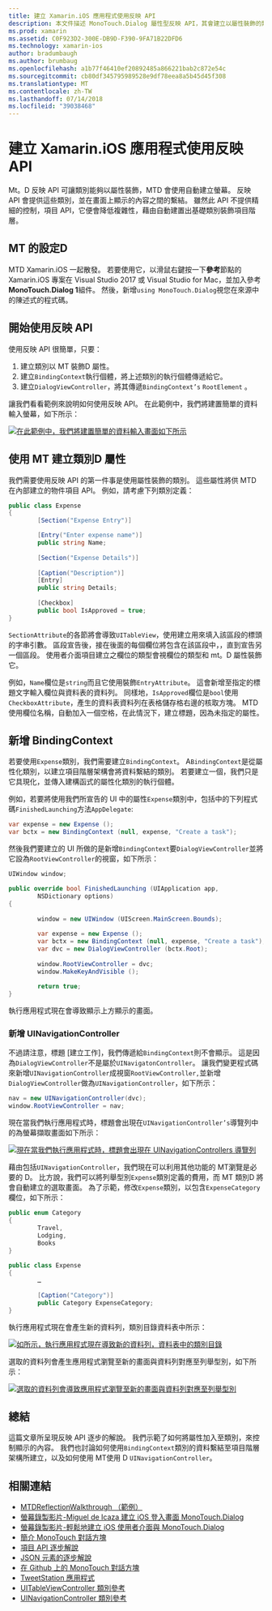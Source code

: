 ```yaml
---
title: 建立 Xamarin.iOS 應用程式使用反映 API
description: 本文件描述 MonoTouch.Dialog 屬性型反映 API，其會建立以屬性裝飾的類別為基礎的 UI。
ms.prod: xamarin
ms.assetid: C0F923D2-300E-DB9D-F390-9FA71B22DFD6
ms.technology: xamarin-ios
author: bradumbaugh
ms.author: brumbaug
ms.openlocfilehash: a1b77f46410ef20892485a866221bab2c872e54c
ms.sourcegitcommit: cb80df345795989528e9df78eea8a5b45d45f308
ms.translationtype: MT
ms.contentlocale: zh-TW
ms.lasthandoff: 07/14/2018
ms.locfileid: "39038468"
---
```

# <a name="creating-a-xamarinios-application-using-the-reflection-api"></a>建立 Xamarin.iOS 應用程式使用反映 API

Mt。D 反映 API 可讓類別能夠以屬性裝飾，MTD 會使用自動建立螢幕。 反映 API 會提供這些類別，並在畫面上顯示的內容之間的繫結。 雖然此 API 不提供精細的控制，項目 API，它便會降低複雜性，藉由自動建置出基礎類別裝飾項目階層。

## <a name="setting-up-mtd"></a>MT 的設定D

MTD Xamarin.iOS 一起散發。 若要使用它，以滑鼠右鍵按一下**參考**節點的 Xamarin.iOS 專案在 Visual Studio 2017 或 Visual Studio for Mac，並加入參考**MonoTouch.Dialog 1**組件。 然後，新增`using MonoTouch.Dialog`視您在來源中的陳述式的程式碼。

## <a name="getting-started-with-the-reflection-api"></a>開始使用反映 API

使用反映 API 很簡單，只要：

1.  建立類別以 MT 裝飾D 屬性。
1.  建立`BindingContext`執行個體，將上述類別的執行個體傳遞給它。 
1.  建立`DialogViewController`，將其傳遞`BindingContext’s` `RootElement` 。 


讓我們看看範例來說明如何使用反映 API。 在此範例中，我們將建置簡單的資料輸入螢幕，如下所示：

 [![](reflection-api-walkthrough-images/01-expense-entry.png "在此範例中，我們將建置簡單的資料輸入畫面如下所示")](reflection-api-walkthrough-images/01-expense-entry.png#lightbox)

## <a name="creating-a-class-with-mtd-attributes"></a>使用 MT 建立類別D 屬性

我們需要使用反映 API 的第一件事是使用屬性裝飾的類別。 這些屬性將供 MTD 在內部建立的物件項目 API。 例如，請考慮下列類別定義：

```csharp
public class Expense
{
        [Section("Expense Entry")]

        [Entry("Enter expense name")]
        public string Name;
        
        [Section("Expense Details")]
  
        [Caption("Description")]
        [Entry]
        public string Details;
        
        [Checkbox]
        public bool IsApproved = true;
}
```

`SectionAttribute`的各節將會導致`UITableView`，使用建立用來填入該區段的標頭的字串引數。 區段宣告後，接在後面的每個欄位將包含在該區段中，，直到宣告另一個區段。
使用者介面項目建立之欄位的類型會視欄位的類型和 mt。D 屬性裝飾它。

例如，`Name`欄位是`string`而且它使用裝飾`EntryAttribute`。 這會新增至指定的標題文字輸入欄位與資料表的資料列。 同樣地，`IsApproved`欄位是`bool`使用`CheckboxAttribute`，產生的資料表資料列在表格儲存格右邊的核取方塊。 MTD 使用欄位名稱，自動加入一個空格，在此情況下，建立標題，因為未指定的屬性。

## <a name="adding-the-bindingcontext"></a>新增 BindingContext

若要使用`Expense`類別，我們需要建立`BindingContext`。 A`BindingContext`是從屬性化類別，以建立項目階層架構會將資料繫結的類別。 若要建立一個，我們只是它具現化，並傳入建構函式的屬性化類別的執行個體。

例如，若要將使用我們所宣告的 UI 中的屬性`Expense`類別中，包括中的下列程式碼`FinishedLaunching`方法`AppDelegate`:

```csharp
var expense = new Expense ();
var bctx = new BindingContext (null, expense, "Create a task");
```

然後我們要建立的 UI 所做的是新增`BindingContext`要`DialogViewController`並將它設為`RootViewController`的視窗，如下所示：

```csharp
UIWindow window;

public override bool FinishedLaunching (UIApplication app, 
        NSDictionary options)
{
   
        window = new UIWindow (UIScreen.MainScreen.Bounds);
            
        var expense = new Expense ();
        var bctx = new BindingContext (null, expense, "Create a task");
        var dvc = new DialogViewController (bctx.Root);
            
        window.RootViewController = dvc;
        window.MakeKeyAndVisible ();
            
        return true;
}
```

執行應用程式現在會導致顯示上方顯示的畫面。

### <a name="adding-a-uinavigationcontroller"></a>新增 UINavigationController

不過請注意，標題 [建立工作]，我們傳遞給`BindingContext`則不會顯示。 這是因為`DialogViewController`不是屬於`UINavigatonController`。 讓我們變更程式碼來新增`UINavigationController`成視窗`RootViewController,`並新增`DialogViewController`做為`UINavigationController`，如下所示：

```csharp
nav = new UINavigationController(dvc);
window.RootViewController = nav;
```

現在當我們執行應用程式時，標題會出現在`UINavigationController’s`導覽列中的為螢幕擷取畫面如下所示：

 [![](reflection-api-walkthrough-images/02-create-task.png "現在當我們執行應用程式時，標題會出現在 UINavigationControllers 導覽列")](reflection-api-walkthrough-images/02-create-task.png#lightbox)

藉由包括`UINavigationController`，我們現在可以利用其他功能的 MT瀏覽是必要的 D。 比方說，我們可以將列舉型別`Expense`類別定義的費用，而 MT 類別D 將會自動建立的選取畫面。 為了示範，修改`Expense`類別，以包含`ExpenseCategory`欄位，如下所示：

```csharp
public enum Category
{
        Travel,
        Lodging,
        Books
}
        
public class Expense
{
        …

        [Caption("Category")]
        public Category ExpenseCategory;
}
```

執行應用程式現在會產生新的資料列，類別目錄資料表中所示：

 [![](reflection-api-walkthrough-images/03-set-details.png "如所示，執行應用程式現在導致新的資料列，資料表中的類別目錄")](reflection-api-walkthrough-images/03-set-details.png#lightbox)

選取的資料列會產生應用程式瀏覽至新的畫面與資料列對應至列舉型別，如下所示：

 [![](reflection-api-walkthrough-images/04-set-category.png "選取的資料列會導致應用程式瀏覽至新的畫面與資料列對應至列舉型別")](reflection-api-walkthrough-images/04-set-category.png#lightbox)

 <a name="Summary" />


## <a name="summary"></a>總結

這篇文章所呈現反映 API 逐步的解說。 我們示範了如何將屬性加入至類別，來控制顯示的內容。 我們也討論如何使用`BindingContext`類別的資料繫結至項目階層架構所建立，以及如何使用 MT使用 D `UINavigationController`。


## <a name="related-links"></a>相關連結

- [MTDReflectionWalkthrough （範例）](https://developer.xamarin.com/samples/MTDReflectionWalkthrough/)
- [螢幕錄製影片-Miguel de Icaza 建立 iOS 登入畫面 MonoTouch.Dialog](http://youtu.be/3butqB1EG0c)
- [螢幕錄製影片-輕鬆地建立 iOS 使用者介面與 MonoTouch.Dialog](http://youtu.be/j7OC5r8ZkYg)
- [簡介 MonoTouch 對話方塊](~/ios/user-interface/monotouch.dialog/index.md)
- [項目 API 逐步解說](~/ios/user-interface/monotouch.dialog/elements-api-walkthrough.md)
- [JSON 元素的逐步解說](~/ios/user-interface/monotouch.dialog/monotouch.dialog-json-markup.md)
- [在 Github 上的 MonoTouch 對話方塊](https://github.com/migueldeicaza/MonoTouch.Dialog)
- [TweetStation 應用程式](https://github.com/migueldeicaza/TweetStation)
- [UITableViewController 類別參考](http://developer.apple.com/library/ios/#DOCUMENTATION/UIKit/Reference/UITableViewController_Class/Reference/Reference.html)
- [UINavigationController 類別參考](http://developer.apple.com/library/ios/#documentation/UIKit/Reference/UINavigationController_Class/Reference/Reference.html)
